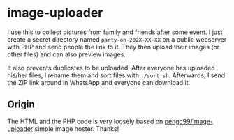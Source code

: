 # image-uploader

I use this to collect pictures from family and friends after some event.
I just create a secret directory named ```party-on-202X-XX-XX``` on a public webserver with PHP and send people the link to it.
They then upload their images (or other files) and can also preview images.

It also prevents duplicates to be uploaded.
After everyone has uploaded his/her files, I rename them and sort files with ```./sort.sh```.
Afterwards, I send the ZIP link around in WhatsApp and everyone can download it.

## Origin

The HTML and the PHP code is very loosely based on [pengc99/image-uploader](https://github.com/pengc99/image-uploader) simple image hoster. Thanks!

